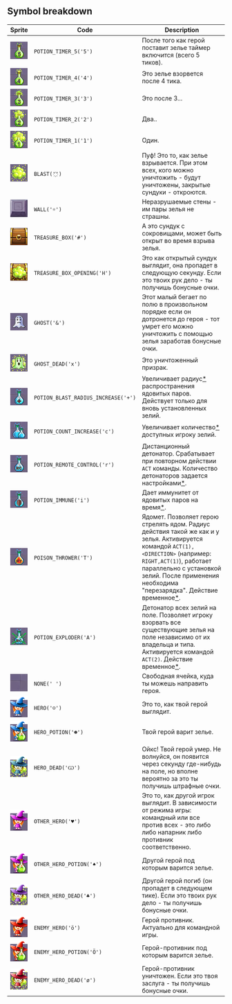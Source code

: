 <meta charset="UTF-8">

## Symbol breakdown
| Sprite | Code | Description |
| -------- | -------- | -------- |
|<img src="https://github.com/codenjoyme/codenjoy-mollymage/raw/master/src/main/webapp/resources/mollymage/sprite/potion_timer_5.png" style="width:40px;" /> | `POTION_TIMER_5('5')` | После того как герой поставит зелье таймер включится (всего 5 тиков). | 
|<img src="https://github.com/codenjoyme/codenjoy-mollymage/raw/master/src/main/webapp/resources/mollymage/sprite/potion_timer_4.png" style="width:40px;" /> | `POTION_TIMER_4('4')` | Это зелье взорвется после 4 тика. | 
|<img src="https://github.com/codenjoyme/codenjoy-mollymage/raw/master/src/main/webapp/resources/mollymage/sprite/potion_timer_3.png" style="width:40px;" /> | `POTION_TIMER_3('3')` | Это после 3... | 
|<img src="https://github.com/codenjoyme/codenjoy-mollymage/raw/master/src/main/webapp/resources/mollymage/sprite/potion_timer_2.png" style="width:40px;" /> | `POTION_TIMER_2('2')` | Два.. | 
|<img src="https://github.com/codenjoyme/codenjoy-mollymage/raw/master/src/main/webapp/resources/mollymage/sprite/potion_timer_1.png" style="width:40px;" /> | `POTION_TIMER_1('1')` | Один. | 
|<img src="https://github.com/codenjoyme/codenjoy-mollymage/raw/master/src/main/webapp/resources/mollymage/sprite/blast.png" style="width:40px;" /> | `BLAST('҉')` | Пуф! Это то, как зелье взрывается. При этом всех, кого можно уничтожить - будут уничтожены, закрытые сундуки - откроются. | 
|<img src="https://github.com/codenjoyme/codenjoy-mollymage/raw/master/src/main/webapp/resources/mollymage/sprite/wall.png" style="width:40px;" /> | `WALL('☼')` | Неразрушаемые стены - им пары зелья не страшны. | 
|<img src="https://github.com/codenjoyme/codenjoy-mollymage/raw/master/src/main/webapp/resources/mollymage/sprite/treasure_box.png" style="width:40px;" /> | `TREASURE_BOX('#')` | А это сундук с сокровищами, может быть открыт во время взрыва зелья. | 
|<img src="https://github.com/codenjoyme/codenjoy-mollymage/raw/master/src/main/webapp/resources/mollymage/sprite/treasure_box_opening.png" style="width:40px;" /> | `TREASURE_BOX_OPENING('H')` | Это как открытый сундук выглядит, она пропадет в следующую секунду. Если это твоих рук дело - ты получишь бонусные очки. | 
|<img src="https://github.com/codenjoyme/codenjoy-mollymage/raw/master/src/main/webapp/resources/mollymage/sprite/ghost.png" style="width:40px;" /> | `GHOST('&')` | Этот малый бегает по полю в произвольном порядке если он дотронется до героя - тот умрет его можно уничтожить с помощью зелья заработав бонусные очки. | 
|<img src="https://github.com/codenjoyme/codenjoy-mollymage/raw/master/src/main/webapp/resources/mollymage/sprite/ghost_dead.png" style="width:40px;" /> | `GHOST_DEAD('x')` | Это уничтоженный призрак. | 
|<img src="https://github.com/codenjoyme/codenjoy-mollymage/raw/master/src/main/webapp/resources/mollymage/sprite/potion_blast_radius_increase.png" style="width:40px;" /> | `POTION_BLAST_RADIUS_INCREASE('+')` | Увеличивает радиус[*](#ask) распространения ядовитых паров. Действует только для вновь установленных зелий. | 
|<img src="https://github.com/codenjoyme/codenjoy-mollymage/raw/master/src/main/webapp/resources/mollymage/sprite/potion_count_increase.png" style="width:40px;" /> | `POTION_COUNT_INCREASE('c')` | Увеличивает количество[*](#ask) доступных игроку зелий. | 
|<img src="https://github.com/codenjoyme/codenjoy-mollymage/raw/master/src/main/webapp/resources/mollymage/sprite/potion_remote_control.png" style="width:40px;" /> | `POTION_REMOTE_CONTROL('r')` | Дистанционный детонатор. Срабатывает при повторном действии `ACT` команды. Количество детонаторов задается настройками[*](#ask). | 
|<img src="https://github.com/codenjoyme/codenjoy-mollymage/raw/master/src/main/webapp/resources/mollymage/sprite/potion_immune.png" style="width:40px;" /> | `POTION_IMMUNE('i')` | Дает иммунитет от ядовитых паров на время[*](#ask). | 
|<img src="https://github.com/codenjoyme/codenjoy-mollymage/raw/master/src/main/webapp/resources/mollymage/sprite/poison_thrower.png" style="width:40px;" /> | `POISON_THROWER('T')` | Ядомет. Позволяет герою стрелять ядом. Радиус действия такой же как и у зелья. Активируется командой `АСТ(1),<DIRECTION>` (например: `RIGHT,ACT(1)`), работает параллельно с установкой зелий. После применения необходима "перезарядка". Действие временное[*](#ask). | 
|<img src="https://github.com/codenjoyme/codenjoy-mollymage/raw/master/src/main/webapp/resources/mollymage/sprite/potion_exploder.png" style="width:40px;" /> | `POTION_EXPLODER('A')` | Детонатор всех зелий на поле. Позволяет игроку взорвать все существующие зелья на поле независимо от их владельца и типа. Активируется командой `АСТ(2)`. Действие временное[*](#ask). | 
|<img src="https://github.com/codenjoyme/codenjoy-mollymage/raw/master/src/main/webapp/resources/mollymage/sprite/none.png" style="width:40px;" /> | `NONE(' ')` | Cвободная ячейка, куда ты можешь направить героя. | 
|<img src="https://github.com/codenjoyme/codenjoy-mollymage/raw/master/src/main/webapp/resources/mollymage/sprite/hero.png" style="width:40px;" /> | `HERO('☺')` | Это то, как твой герой выглядит. | 
|<img src="https://github.com/codenjoyme/codenjoy-mollymage/raw/master/src/main/webapp/resources/mollymage/sprite/hero_potion.png" style="width:40px;" /> | `HERO_POTION('☻')` | Твой герой варит зелье. | 
|<img src="https://github.com/codenjoyme/codenjoy-mollymage/raw/master/src/main/webapp/resources/mollymage/sprite/hero_dead.png" style="width:40px;" /> | `HERO_DEAD('Ѡ')` | Ойкс! Твой герой умер. Не волнуйся, он появится через секунду где-нибудь на поле, но вполне вероятно за это ты получишь штрафные очки. | 
|<img src="https://github.com/codenjoyme/codenjoy-mollymage/raw/master/src/main/webapp/resources/mollymage/sprite/other_hero.png" style="width:40px;" /> | `OTHER_HERO('♥')` | Это то, как другой игрок выглядит. В зависимости от режима игры: командный или все против всех - это либо либо напарник либо противник соответственно. | 
|<img src="https://github.com/codenjoyme/codenjoy-mollymage/raw/master/src/main/webapp/resources/mollymage/sprite/other_hero_potion.png" style="width:40px;" /> | `OTHER_HERO_POTION('♠')` | Другой герой под которым варится зелье. | 
|<img src="https://github.com/codenjoyme/codenjoy-mollymage/raw/master/src/main/webapp/resources/mollymage/sprite/other_hero_dead.png" style="width:40px;" /> | `OTHER_HERO_DEAD('♣')` | Другой герой погиб (он пропадет в следующем тике). Если это твоих рук дело - ты получишь бонусные очки. | 
|<img src="https://github.com/codenjoyme/codenjoy-mollymage/raw/master/src/main/webapp/resources/mollymage/sprite/enemy_hero.png" style="width:40px;" /> | `ENEMY_HERO('ö')` | Герой противник. Актуально для командной игры. | 
|<img src="https://github.com/codenjoyme/codenjoy-mollymage/raw/master/src/main/webapp/resources/mollymage/sprite/enemy_hero_potion.png" style="width:40px;" /> | `ENEMY_HERO_POTION('Ö')` | Герой-противник под которым варится зелье. | 
|<img src="https://github.com/codenjoyme/codenjoy-mollymage/raw/master/src/main/webapp/resources/mollymage/sprite/enemy_hero_dead.png" style="width:40px;" /> | `ENEMY_HERO_DEAD('ø')` | Герой-противник уничтожен. Если это твоя заслуга - ты получишь бонусные очки. |
